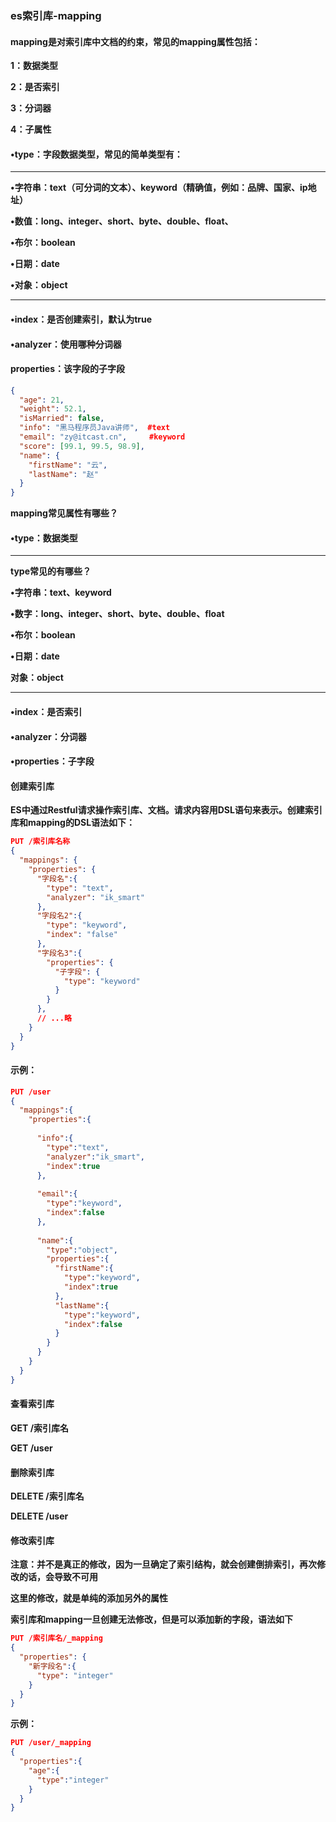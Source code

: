 ### es索引库-mapping



#### **mapping是对索引库中文档的约束，常见的mapping属性包括：**



**1：数据类型**

**2：是否索引**

**3：分词器**

**4：子属性**



#### **•type：字段数据类型，常见的简单类型有：**

****

**•字符串：text（可分词的文本）、keyword（精确值，例如：品牌、国家、ip地址）**

**•数值：long、integer、short、byte、double、float、**

**•布尔：boolean**

**•日期：date**

**•对象：object**

****

#### **•index：是否创建索引，默认为true**

#### **•analyzer：使用哪种分词器**

#### **properties：该字段的子字段**

```json
{
  "age": 21,
  "weight": 52.1,
  "isMarried": false,
  "info": "黑马程序员Java讲师",  #text
  "email": "zy@itcast.cn",     #keyword
  "score": [99.1, 99.5, 98.9],
  "name": {
    "firstName": "云",
    "lastName": "赵"
  }
}
```

**mapping常见属性有哪些？**

#### **•type：数据类型**

****

**type常见的有哪些？**

**•字符串：text、keyword**

**•数字：long、integer、short、byte、double、float**

**•布尔：boolean**

**•日期：date**

**对象：object**

****

#### **•index：是否索引**

#### **•analyzer：分词器**

#### **•properties：子字段**



#### 创建索引库

**ES中通过Restful请求操作索引库、文档。请求内容用DSL语句来表示。创建索引库和mapping的DSL语法如下：**



```json
PUT /索引库名称
{
  "mappings": {
    "properties": {
      "字段名":{
        "type": "text",
        "analyzer": "ik_smart"
      },
      "字段名2":{
        "type": "keyword",
        "index": "false"
      },
      "字段名3":{
        "properties": {
          "子字段": {
            "type": "keyword"
          }
        }
      },
      // ...略
    }
  }
}
```

#### 示例：

```json
PUT /user
{
  "mappings":{
    "properties":{
      
      "info":{
        "type":"text",
        "analyzer":"ik_smart",
        "index":true
      },
      
      "email":{
        "type":"keyword",
        "index":false
      },
      
      "name":{
        "type":"object",
        "properties":{
          "firstName":{
            "type":"keyword",
            "index":true
          },
          "lastName":{
            "type":"keyword",
            "index":false
          }
        }
      }
    }
  }
}
```



#### 查看索引库

**GET /索引库名**

**GET  /user**



#### 删除索引库

**DELETE /索引库名**

**DELETE /user**



#### 修改索引库

**注意：并不是真正的修改，因为一旦确定了索引结构，就会创建倒排索引，再次修改的话，会导致不可用**

**这里的修改，就是单纯的添加另外的属性**

**索引库和mapping一旦创建无法修改，但是可以添加新的字段，语法如下**



```json
PUT /索引库名/_mapping
{
  "properties": {
    "新字段名":{
      "type": "integer"
    }
  }
}
```



**示例：**

```json
PUT /user/_mapping
{
  "properties":{
    "age":{
      "type":"integer"
    }
  }
}
```

